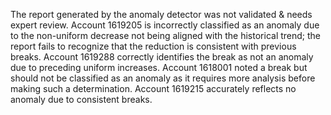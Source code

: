The report generated by the anomaly detector was not validated & needs expert review.
Account 1619205 is incorrectly classified as an anomaly due to the non-uniform decrease not being aligned with the historical trend; the report fails to recognize that the reduction is consistent with previous breaks. Account 1619288 correctly identifies the break as not an anomaly due to preceding uniform increases. Account 1618001 noted a break but should not be classified as an anomaly as it requires more analysis before making such a determination. Account 1619215 accurately reflects no anomaly due to consistent breaks.